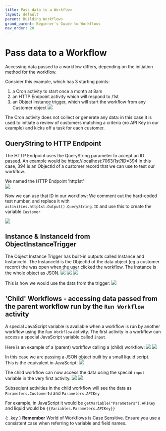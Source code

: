 ```yaml
---
title: Pass data to a Workflow
layout: default
parent: Building Workflows
grand_parent: Beginner's Guide to Workflows
nav_order: 20
---
```

# Pass data to a Workflow

Accessing data passed to a workflow differs, depending on the initiation method for the workflow.

Consider this example, which has 3 starting points:
1. a Cron activity to start once a month at 8am
2. an HTTP Endpoint activity which will respond to /1st
3. an Object instance trigger, which will start the workflow from any Customer object
![](../images/2024-07-09-15-21-38.png)

The Cron activity does not collect or generate any data: in this case it is used to initiate a review of customers matching a criteria (no API Key in our example) and kicks off a task for each customer.

## QueryString to HTTP Endpoint
The HTTP Endpoint uses the QueryString parameter to accept an ID passed.  An example would be https://localhost:7063/1st?ID=394
In this case, 394 is an ObjectId of a customer record that we can use to test our workflow.

We named the HTTP Endpoint 'http1st'  
![](../images/2024-07-09-15-34-03.png)

Now we can use that ID in our workflow:  We comment out the hard-coded test number, and replace it with   
`activities.http1st.Output().QueryString.ID` and use this to create the variable `Customer`  

![](../images/2024-07-09-15-32-10.png)

## Instance & InstanceId from ObjectInstanceTrigger
The Object Instance Trigger has built-in outputs called Instance and InstanceId.  The InstanceId is the ObjectId of the data object (eg a customer record) the was open when the user clicked the workflow.  The Instance is the whole object as JSON.
![](../images/2024-07-09-15-58-57.png)
![](../images/2024-07-09-15-36-51.png)
![](../images/2024-07-09-15-37-18.png)

This is how we would use the data from the trigger:
![](../images/2024-07-09-15-38-05.png)

## 'Child' Workflows - accessing data passed from the parent workflow run by the `Run Workflow` activity

A special JavaScript variable is available when a workflow is run by another workflow using the `Run Workflow` activity.
The first activity in a workflow can access a special JavaScript variable called `input`. 

Here is an example of a (parent) workflow calling a (child) workflow:
![](../images/2024-07-09-15-43-11.png)
![](../images/2024-07-09-15-44-01.png)

In this case we are passing a JSON object built by a small liquid script.  
This is the equivalent in JavaScript:
 ![](../images/2024-07-09-15-46-47.png)
 
 The child workflow can now access the data using the special `input` variable in the very first activity.
 ![](../images/2024-07-09-15-50-09.png)
 ![](../images/2024-07-09-15-50-28.png)  

 Subseqient activities in the child workflow will see the data as
 `Parameters.CustomerId` and `Parameters.APIKey` 
 
  For example, in JavaScript it would be
 `getVariable("Parameters").APIKey`
and liquid would be `{{Variables.Parameters.APIKey}}`

{: .key }
 **Remember** World of Workflows is Case Sensitive.  Ensure you use a consistent case when referring to variable and field names.
 